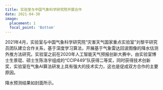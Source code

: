 ```yaml
---
title: 实验室与中国气象科学研究院开展合作
date: 2021-04-30
image:
  placement: 1
  focal_point: 'Bottom'
---
```


2021年4月，实验室与中国气象科学研究院“灾害天气国家重点实验室”刘黎平研究员团队建立合作关系，基于深度学习算法，开展基于气象雷达回波图像的降水估测外推方法研究。实验室之前在2020年人工智能天气预报创新大赛中，由实验室博士生景琨、硕士生陈洛宇组成的“CCIP449”队获得二等奖，同时获得技术创新奖，实验室在气象AI算法研发上具有强大的技术实力，这也是促成双方合作的主要原因。

降水预测结果如封面所示。
